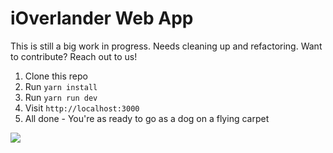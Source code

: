 # iOverlander Web App

This is still a big work in progress. Needs cleaning up and refactoring. Want to contribute? Reach out to us!

1. Clone this repo
2. Run `yarn install`
3. Run `yarn run dev`
4. Visit `http://localhost:3000`
5. All done - You're as ready to go as a dog on a flying carpet

![](http://i.giphy.com/yXBqba0Zx8S4.gif)


